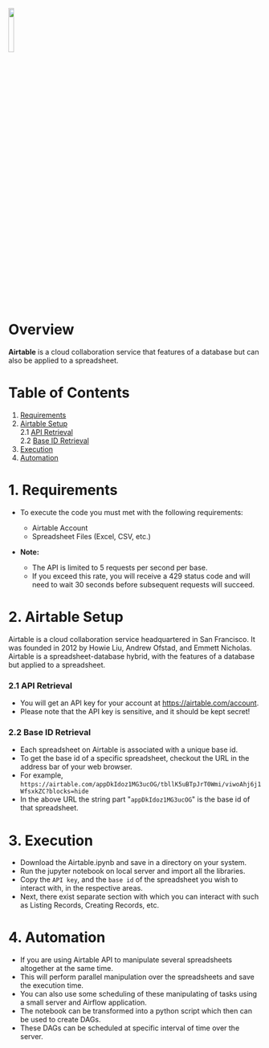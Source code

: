 <a href="https://github.com/insaid2018/automation-projects/tree/main/python-codes/airtable"><img width=15% src="https://raw.githubusercontent.com/insaid2018/automation-projects/main/python-codes/airtable/images/logo.png   "></a>

# Overview

**Airtable** is a cloud collaboration service that features of a database but can also be applied to a spreadsheet.

# Table of Contents
1. [Requirements](#Section1)<br>
2. [Airtable Setup](#Section2)<br>
    2.1 [API Retrieval](#Section21)<br>
    2.2 [Base ID Retrieval](#Section22)<br>
3. [Execution](#Section3)<br>
4. [Automation](#Section4)<br>

<a name=Section1></a>
# 1. Requirements

- To execute the code you must met with the following requirements:
    - Airtable Account
    - Spreadsheet Files (Excel, CSV, etc.)

- **Note:** 

    - The API is limited to 5 requests per second per base. 
    - If you exceed this rate, you will receive a 429 status code and will need to wait 30 seconds before subsequent requests will succeed.

<a name=Section2></a>
# 2. Airtable Setup

Airtable is a cloud collaboration service headquartered in San Francisco. It was founded in 2012 by Howie Liu, Andrew Ofstad, and Emmett Nicholas. Airtable is a spreadsheet-database hybrid, with the features of a database but applied to a spreadsheet.

<a name=Section21></a>
### 2.1 API Retrieval

- You will get an API key for your account at https://airtable.com/account.
- Please note that the API key is sensitive, and it should be kept secret!

<a name=Section22></a>
### 2.2 Base ID Retrieval

- Each spreadsheet on Airtable is associated with a unique base id.
- To get the base id of a specific spreadsheet, checkout the URL in the address bar of your web browser.
- For example, ```https://airtable.com/appDkIdoz1MG3ucOG/tbllK5uBTpJrT0Wmi/viwoAhj6j1WfsxkZC?blocks=hide```
- In the above URL the string part "```appDkIdoz1MG3ucOG```" is the base id of that spreadsheet.

<a name=Section3></a>
# 3. Execution

- Download the Airtable.ipynb and save in a directory on your system.
- Run the jupyter notebook on local server and import all the libraries.
- Copy the ```API key```, and the ```base id``` of the spreadsheet you wish to interact with, in the respective areas.
- Next, there exist separate section with which you can interact with such as Listing Records, Creating Records, etc.

<a name=Section4></a>
# 4. Automation

- If you are using Airtable API to manipulate several spreadsheets altogether at the same time.
- This will perform parallel manipulation over the spreadsheets and save the execution time.
- You can also use some scheduling of these manipulating of tasks using a small server and Airflow application.
- The notebook can be transformed into a python script which then can be used to create DAGs.
- These DAGs can be scheduled at specific interval of time over the server.
